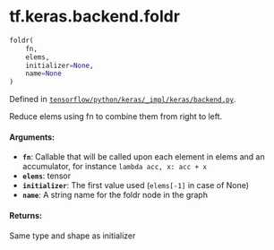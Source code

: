<div itemscope itemtype="http://developers.google.com/ReferenceObject">
<meta itemprop="name" content="tf.keras.backend.foldr" />
</div>

# tf.keras.backend.foldr

``` python
foldr(
    fn,
    elems,
    initializer=None,
    name=None
)
```



Defined in [`tensorflow/python/keras/_impl/keras/backend.py`](https://www.tensorflow.org/code/tensorflow/python/keras/_impl/keras/backend.py).

Reduce elems using fn to combine them from right to left.

#### Arguments:

* <b>`fn`</b>: Callable that will be called upon each element in elems and an
        accumulator, for instance `lambda acc, x: acc + x`
* <b>`elems`</b>: tensor
* <b>`initializer`</b>: The first value used (`elems[-1]` in case of None)
* <b>`name`</b>: A string name for the foldr node in the graph


#### Returns:

Same type and shape as initializer